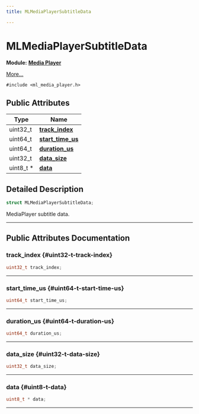 ```yaml
---
title: MLMediaPlayerSubtitleData

---
```


# MLMediaPlayerSubtitleData

**Module:** **[Media Player](/versioned_docs/version-03-Jan-2023/api-ref/api/Modules/group___media_player/group___media_player.md)**



 [More...](#detailed-description)


`#include <ml_media_player.h>`

## Public Attributes

| Type           | Name           |
| -------------- | -------------- |
| uint32_t | **[track_index](/versioned_docs/version-03-Jan-2023/api-ref/api/Modules/group___media_player/struct_m_l_media_player_subtitle_data.md#uint32-t-track-index)**  |
| uint64_t | **[start_time_us](/versioned_docs/version-03-Jan-2023/api-ref/api/Modules/group___media_player/struct_m_l_media_player_subtitle_data.md#uint64-t-start-time-us)**  |
| uint64_t | **[duration_us](/versioned_docs/version-03-Jan-2023/api-ref/api/Modules/group___media_player/struct_m_l_media_player_subtitle_data.md#uint64-t-duration-us)**  |
| uint32_t | **[data_size](/versioned_docs/version-03-Jan-2023/api-ref/api/Modules/group___media_player/struct_m_l_media_player_subtitle_data.md#uint32-t-data-size)**  |
| uint8_t * | **[data](/versioned_docs/version-03-Jan-2023/api-ref/api/Modules/group___media_player/struct_m_l_media_player_subtitle_data.md#uint8-t-data)**  |

## Detailed Description

```cpp
struct MLMediaPlayerSubtitleData;
```


MediaPlayer subtitle data. 





-----------
## Public Attributes Documentation

### track_index {#uint32-t-track-index}

```cpp
uint32_t track_index;
```






-----------

### start_time_us {#uint64-t-start-time-us}

```cpp
uint64_t start_time_us;
```






-----------

### duration_us {#uint64-t-duration-us}

```cpp
uint64_t duration_us;
```






-----------

### data_size {#uint32-t-data-size}

```cpp
uint32_t data_size;
```






-----------

### data {#uint8-t-data}

```cpp
uint8_t * data;
```






-----------

